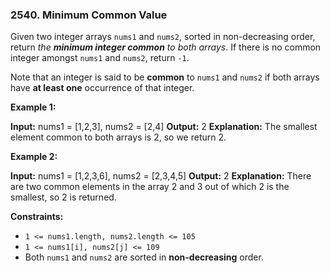 ### 2540\. Minimum Common Value

Given two integer arrays `nums1` and `nums2`, sorted in non-decreasing order, return _the **minimum integer common** to both arrays_. If there is no common integer amongst `nums1` and `nums2`, return `-1`.

Note that an integer is said to be **common** to `nums1` and `nums2` if both arrays have **at least one** occurrence of that integer.

**Example 1:**

**Input:** nums1 = \[1,2,3\], nums2 = \[2,4\]
**Output:** 2
**Explanation:** The smallest element common to both arrays is 2, so we return 2.

**Example 2:**

**Input:** nums1 = \[1,2,3,6\], nums2 = \[2,3,4,5\]
**Output:** 2
**Explanation:** There are two common elements in the array 2 and 3 out of which 2 is the smallest, so 2 is returned.

**Constraints:**

*   `1 <= nums1.length, nums2.length <= 105`
*   `1 <= nums1[i], nums2[j] <= 109`
*   Both `nums1` and `nums2` are sorted in **non-decreasing** order.
